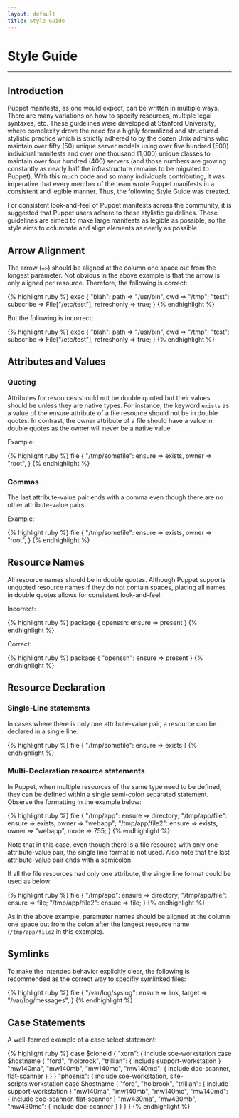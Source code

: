 ```yaml
---
layout: default
title: Style Guide
---
```


Style Guide
===========

* * *

Introduction
------------

Puppet manifests, as one would expect, can be written in multiple
ways.  There are many variations on how to specify resources, multiple
legal syntaxes, etc.  These guidelines were developed at Stanford
University, where complexity drove the need for a highly formalized
and structured stylistic practice which is strictly adhered to by the
dozen Unix admins who maintain over fifty (50) unique server models
using over five hundred (500) individual manifests and over one
thousand (1,000) unique classes to maintain over four hundred (400)
servers (and those numbers are growing constantly as nearly half the
infrastructure remains to be migrated to Puppet).  With this much code
and so many individuals contributing, it was imperative that every
member of the team wrote Puppet manifests in a consistent and legible
manner.  Thus, the following Style Guide was created.

For consistent look-and-feel of Puppet manifests across the community,
it is suggested that Puppet users adhere to these stylistic
guidelines.  These guidelines are aimed to make large manifests as
legible as possible, so the style aims to columnate and align elements
as neatly as possible.

Arrow Alignment
---------------

The arrow (`=>`) should be aligned at the column one space out from the longest parameter.  Not obvious in the above example is that the arrow is only aligned per resource.  Therefore, the following is correct:

{% highlight ruby %}
    exec {
        "blah":
            path => "/usr/bin",
            cwd  => "/tmp";
        "test":
            subscribe   => File["/etc/test"],
            refreshonly => true;
    }
{% endhighlight %}

But the following is incorrect:

{% highlight ruby %}
    exec {
        "blah":
            path        => "/usr/bin",
            cwd         => "/tmp";
        "test":
            subscribe   => File["/etc/test"],
            refreshonly => true;
    }
{% endhighlight %}

Attributes and Values
---------------------

### Quoting

Attributes for resources should not be double quoted but their values should
be unless they are native types.  For instance, the keyword `exists` as a value
of the ensure attribute of a file resource should not be in double quotes.  In
contrast, the owner attribute of a file should have a value in double quotes as
the owner will never be a native value.

Example:

{% highlight ruby %}
    file { "/tmp/somefile":
        ensure => exists,
        owner  => "root",
    }
{% endhighlight %}

### Commas

The last attribute-value pair ends with a comma even though there are no other
attribute-value pairs.

Example:

{% highlight ruby %}
    file { "/tmp/somefile":
        ensure => exists,
        owner  => "root",
    }
{% endhighlight %}

Resource Names
--------------

All resource names should be in double quotes.  Although Puppet supports
unquoted resource names if they do not contain spaces, placing all names in
double quotes allows for consistent look-and-feel.

Incorrect:

{% highlight ruby %}
    package { openssh: ensure => present }
{% endhighlight %}

Correct:

{% highlight ruby %}
    package { "openssh": ensure => present }
{% endhighlight %}


Resource Declaration
--------------------

### Single-Line statements

In cases where there is only one attribute-value pair, a resource can be
declared in a single line:

{% highlight ruby %}
    file { "/tmp/somefile": ensure => exists }
{% endhighlight %}

### Multi-Declaration resource statements

In Puppet, when multiple resources of the same type need to be defined, they
can be defined within a single semi-colon separated statement.  Observe the
formatting in the example below:

{% highlight ruby %}
    file {
        "/tmp/app":
            ensure => directory;
        "/tmp/app/file":
            ensure => exists,
            owner  => "webapp";
        "/tmp/app/file2":
            ensure => exists,
            owner  => "webapp",
            mode   => 755;
    }
{% endhighlight %}

Note that in this case, even though there is a file resource with only one
attribute-value pair, the single line format is not used.  Also note that the last attribute-value
pair ends with a semicolon.

If all the file resources had only one attribute, the single line format could be used as
below:

{% highlight ruby %}
    file {
        "/tmp/app":       ensure => directory;
        "/tmp/app/file":  ensure => file;
        "/tmp/app/file2": ensure => file;
    }
{% endhighlight %}

As in the above example, parameter names should be aligned at the column one space out from the colon after the longest resource name (`/tmp/app/file2` in this example).


Symlinks
--------

To make the intended behavior explicitly clear, the following is recommended as the
correct way to specifiy symlinked files:

{% highlight ruby %}
    file { "/var/log/syslog":
        ensure => link,
        target => "/var/log/messages",
    }
{% endhighlight %}


Case Statements
---------------

A well-formed example of a case select statement:

{% highlight ruby %}
    case $cloneid {
        "xorn": {
            include soe-workstation
            case $hostname {
                "ford",
                "holbrook",
                "trillian": {
                    include support-workstation
                }
                "mw140ma",
                "mw140mb",
                "mw140mc",
                "mw140md": {
                    include doc-scanner,
                        flat-scanner
                }
            }
        }
        "phoenix": {
            include soe-workstation,
                site-scripts:workstation
            case $hostname {
                "ford",
                "holbrook",
                "trillian": {
                    include support-workstation
                }
                "mw140ma",
                "mw140mb",
                "mw140mc",
                "mw140md": {
                    include doc-scanner,
                        flat-scanner
                    }
                "mw430ma",
                "mw430mb",
                "mw430mc": {
                    include doc-scanner
                }
            }
        }
    }
{% endhighlight %}
